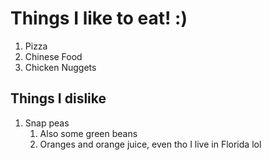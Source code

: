 # Things I like to eat! :)

1. Pizza
2. Chinese Food
3. Chicken Nuggets
## Things I dislike
1. Snap peas
    1. Also some green beans
    2. Oranges and orange juice, even tho I live in Florida lol
